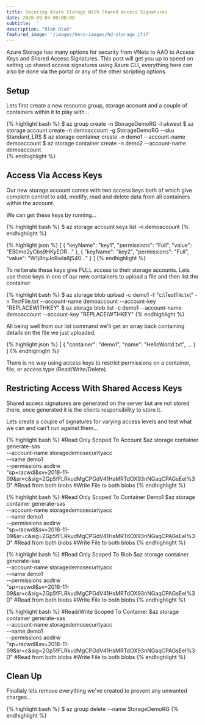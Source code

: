 ```yaml
---
title: Securing Azure Storage With Shared Access Signatures
date: 2020-09-04 00:00:00
subtitle: ''
description: "Blah Blah"
featured_image: '/images/hero-images/hd-storage.jfif'
---
```


Azure Storage has many options for security from VNets to AAD to Access Keys and Shared Access Signatures. This post will get you up to speed on setting up shared access signatures using Azure CLI, everything here can also be done via the portal or any of the other scripting options.

## Setup

Lets first create a new resource group, storage account and a couple of containers within it to play with...

{% highlight bash %}
$ az group create -n StorageDemoRG -l ukwest 
$ az storage account create -n demoaccount -g StorageDemoRG --sku Standard_LRS
$ az storage container create -n demo1 --account-name demoaccount
$ az storage container create -n demo2 --account-name demoaccount    
{% endhighlight %}

## Access Via Access Keys
Our new storage account comes with two access keys both of which give complete control to add, modify, read and delete data from all containers within the account. 

We can get these keys by running...

{% highlight bash %}
$ az storage account keys list -n demoaccount
{% endhighlight %}

{% highlight json %}
[
  {
    "keyName": "key1",
    "permissions": "Full",
    "value": "E50mo2yCbs9HKyEOR..."
  },
  {
    "keyName": "key2",
    "permissions": "Full",
    "value": "W1j8nyJoRwla8jS40..."
  }
]
{% endhighlight %}

To reitterate these keys give FULL access to their storage accounts. Lets use these keys in one of our new containers to upload a file and then list the container

{% highlight bash %}
$ az storage blob upload 
  -c demo1 
  -f "c:\Testfile.txt" 
  -n TestFile.txt 
  --account-name demoaccount 
  --account-key "REPLACEWITHKEY" 
$ az storage blob list 
  -c demo1 
  --account-name demoaccount 
  --account-key "REPLACEIWTHKEY"
{% endhighlight %}

All being well from our list command we'll get an array back containing details on the file we just uploaded.

{% highlight json %}
[
  {
    "container": "demo1",
    "name": "HelloWorld.txt",
    ...
  }
]
{% endhighlight %}

There is no way using access keys to restrict permissions on a container, file, or access type (Read/Write/Delete). 

## Restricting Access With Shared Access Keys

Shared access signatures are generated on the server but are not stored there, once generated it is the clients responsibility to store it.

Lets create a couple of signatures for varying access levels and test what we can and can't run against them...

{% highlight bash %}
#Read Only Scoped To Account
$az storage container generate-sas \
    --account-name storagedemosecurityacc \
    --name demo1 \
    --permissions acdlrw \
"sp=racwdl&sv=2018-11-09&sr=c&sig=2Gp5fFLRkudMgCPGdV41HsMRTdOX93nNGaqCPAGsEeI%3D"
#Read from both blobs
#Write File to both blobs
{% endhighlight %}

{% highlight bash %}
#Read Only Scoped To Container Demo1
$az storage container generate-sas \
    --account-name storagedemosecurityacc \
    --name demo1 \
    --permissions acdlrw \
"sp=racwdl&sv=2018-11-09&sr=c&sig=2Gp5fFLRkudMgCPGdV41HsMRTdOX93nNGaqCPAGsEeI%3D"
#Read from both blobs
#Write File to both blobs
{% endhighlight %}

{% highlight bash %}
#Read Only Scoped To Blob
$az storage container generate-sas \
    --account-name storagedemosecurityacc \
    --name demo1 \
    --permissions acdlrw \
"sp=racwdl&sv=2018-11-09&sr=c&sig=2Gp5fFLRkudMgCPGdV41HsMRTdOX93nNGaqCPAGsEeI%3D"
#Read from both blobs
#Write File to both blobs
{% endhighlight %}

{% highlight bash %}
#Read/Write Scoped To Container
$az storage container generate-sas \
    --account-name storagedemosecurityacc \
    --name demo1 \
    --permissions acdlrw \
"sp=racwdl&sv=2018-11-09&sr=c&sig=2Gp5fFLRkudMgCPGdV41HsMRTdOX93nNGaqCPAGsEeI%3D"
#Read from both blobs
#Write File to both blobs
{% endhighlight %}


## Clean Up
Finallaly lets remove everything we've created to prevent any unwanted charges...

{% highlight bash %}
$ az group delete --name StorageDemoRG
{% endhighlight %}